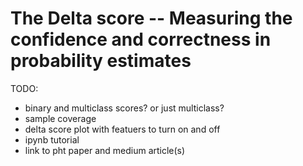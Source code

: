 # The Delta score -- Measuring the confidence and correctness in probability estimates 

TODO:
* binary and multiclass scores? or just multiclass?
* sample coverage 
* delta score plot with featuers to turn on and off 
* ipynb tutorial
* link to pht paper and medium article(s)
